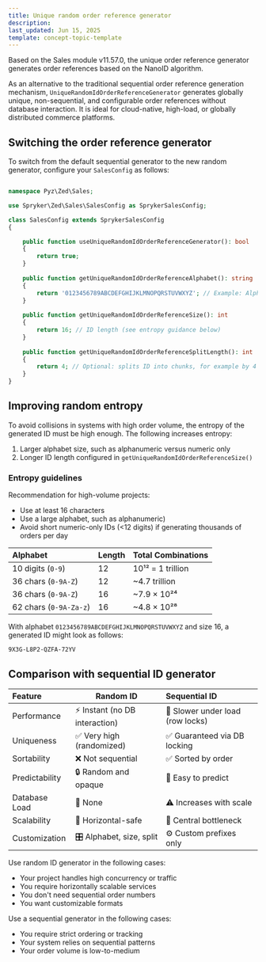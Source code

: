 ```yaml
---
title: Unique random order reference generator
description: 
last_updated: Jun 15, 2025
template: concept-topic-template
---
```



Based on the Sales module v11.57.0, the unique order reference generator generates order references based on the NanoID algorithm.

As an alternative to the traditional sequential order reference generation mechanism, `UniqueRandomIdOrderReferenceGenerator` generates globally unique, non-sequential, and configurable order references without database interaction. It is ideal for cloud-native, high-load, or globally distributed commerce platforms.



## Switching the order reference generator

To switch from the default sequential generator to the new random generator, configure your `SalesConfig` as follows:

```php

namespace Pyz\Zed\Sales;

use Spryker\Zed\Sales\SalesConfig as SprykerSalesConfig;

class SalesConfig extends SprykerSalesConfig
{

    public function useUniqueRandomIdOrderReferenceGenerator(): bool
    {
        return true;
    }
    
    public function getUniqueRandomIdOrderReferenceAlphabet(): string
    {
        return '0123456789ABCDEFGHIJKLMNOPQRSTUVWXYZ'; // Example: Alphanumeric
    }
    
    public function getUniqueRandomIdOrderReferenceSize(): int
    {
        return 16; // ID length (see entropy guidance below)
    }
    
    public function getUniqueRandomIdOrderReferenceSplitLength(): int
    {
        return 4; // Optional: splits ID into chunks, for example by 4 characters: XXXX-XXXX-XXXX-XXXX
    }
}
```

## Improving random entropy

To avoid collisions in systems with high order volume, the entropy of the generated ID must be high enough. The following increases entropy:

1. Larger alphabet size, such as alphanumeric versus numeric only
2. Longer ID length configured in `getUniqueRandomIdOrderReferenceSize()`

### Entropy guidelines

Recommendation for high-volume projects:

- Use at least 16 characters
- Use a large alphabet, such as alphanumeric)
- Avoid short numeric-only IDs (<12 digits) if generating thousands of orders per day

| Alphabet               | Length | Total Combinations |
|:-----------------------|:-------|:-------------------|
| 10 digits (`0-9`)      | 12     | 10¹² = 1 trillion  |
| 36 chars (`0-9A-Z`)    | 12     | ~4.7 trillion      |
| 36 chars (`0-9A-Z`)    | 16     | ~7.9 × 10²⁴        |
| 62 chars (`0-9A-Za-z`) | 16     | ~4.8 × 10²⁸        |


With alphabet `0123456789ABCDEFGHIJKLMNOPQRSTUVWXYZ` and size 16, a generated ID might look as follows:

```text
9X3G-L8P2-QZFA-72YV
```


## Comparison with sequential ID generator

| Feature        | Random ID                      | Sequential ID                    |
|:---------------|--------------------------------|:---------------------------------|
| Performance    | ⚡ Instant (no DB interaction)  | 🐢 Slower under load (row locks) |
| Uniqueness     | ✅ Very high (randomized)      | ✅ Guaranteed via DB locking     |
| Sortability    | ❌ Not sequential              | ✅ Sorted by order               |
| Predictability | 🔒 Random and opaque           | 🔢 Easy to predict               |
| Database Load  | 🚫 None                        | ⚠️ Increases with scale          |
| Scalability    | 🚀 Horizontal-safe             | 🚫 Central bottleneck            |
| Customization  | 🎛️ Alphabet, size, split       | ⚙️ Custom prefixes only          |

Use random ID generator in the following cases:
- Your project handles high concurrency or traffic
- You require horizontally scalable services
- You don't need sequential order numbers
- You want customizable formats

Use a sequential generator in the following cases:
- You require strict ordering or tracking
- Your system relies on sequential patterns
- Your order volume is low-to-medium


































